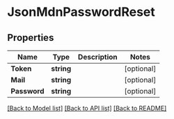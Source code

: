 # JsonMdnPasswordReset

## Properties

Name | Type | Description | Notes
------------ | ------------- | ------------- | -------------
**Token** | **string** |  | [optional] 
**Mail** | **string** |  | [optional] 
**Password** | **string** |  | [optional] 

[[Back to Model list]](../README.md#documentation-for-models) [[Back to API list]](../README.md#documentation-for-api-endpoints) [[Back to README]](../README.md)



